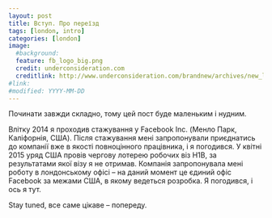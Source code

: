 ```yaml
---
layout: post
title: Вступ. Про переїзд
tags: [london, intro]
categories: [london]
image:
  #background:
  feature: fb_logo_big.png
  credit: underconsideration.com
  creditlink: http://www.underconsideration.com/brandnew/archives/new_logo_for_facebook_done_in-house_with_eric_olson.php
#link: 
#modified: YYYY-MM-DD
---
```


Починати завжди складно, тому цей пост буде маленьким і нудним.

Влітку 2014 я проходив стажування у Facebook Inc. (Менло Парк, Каліфорнія, США). Після стажування
мені запропонували приєднатись до компанії вже в якості повноцінного працівника, і я погодився. У квітні
2015 уряд США провів чергову лотерею робочих віз H1B, за результатами якої візу я не отримав. Компанія
запропонувала мені роботу в лондонському офісі – на даний момент це єдиний офіс Facebook за межами США,
в якому ведеться розробка. Я погодився, і ось я тут.

Stay tuned, все саме цікаве – попереду.

